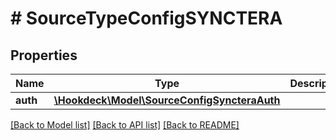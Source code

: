 # # SourceTypeConfigSYNCTERA

## Properties

Name | Type | Description | Notes
------------ | ------------- | ------------- | -------------
**auth** | [**\Hookdeck\Model\SourceConfigSyncteraAuth**](SourceConfigSyncteraAuth.md) |  | [optional]

[[Back to Model list]](../../README.md#models) [[Back to API list]](../../README.md#endpoints) [[Back to README]](../../README.md)
